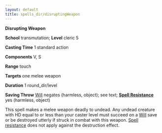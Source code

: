 ```yaml
---
layout: default
title: spells_dir/disruptingWeapon
---
```

 **Disrupting Weapon**

**School** transmutation; **Level** cleric 5

**Casting Time** 1 standard action

**Components** V, S

**Range** touch

**Targets** one melee weapon

**Duration** 1 round_dir/level

**Saving Throw** [Will](../combat#_will) negates (harmless, object); see text; **[Spell Resistance](../glossary#_spell-resistance)** yes (harmless, object)

This spell makes a melee weapon deadly to undead. Any undead creature with HD equal to or less than your caster level must succeed on a [Will](../combat#_will) save or be destroyed utterly if struck in combat with this weapon. [Spell resistance](../glossary#_spell-resistance) does not apply against the destruction effect.

